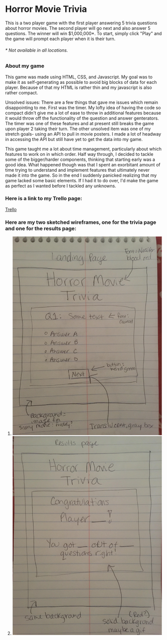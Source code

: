 # Horror Movie Trivia

This is a two player game with the first player answering 5 trivia questions about horror movies. The second player will go next and also answer 5 questions. The winner will win $1,000,000*. To start, simply click "Play" and the game will prompt each player when it is their turn. 

###### * *Not available in all locations.*

### About my game

This game was made using HTML, CSS, and Javascript. My goal was to make it as self-generating as possible to avoid big blocks of data for each player. Because of that my HTML is rather thin and my javascript is also rather compact. 

Unsolved issues: There are a few things that gave me issues which remain disappointing to me. First was the timer. My lofty idea of having the code so compact didn't give me a lot of ease to throw in additional features because it would throw off the functionality of the question and answer genterators. The timer was one of these features and at present still breaks the game upon player 2 taking their turn. The other unsolved item was one of my stretch goals- using an API to pull in movie posters. I made a lot of headway in accessing the API but still have yet to get the data into my game.

This game taught me a lot about time management, particularly about which features to work on in which order. Half way through, I decided to tackle some of the bigger/harder components, thinking that starting early was a good idea. What happened though was that I spent an exorbitant amount of time trying to understand and implement features that ultimately never made it into the game. So in the end I suddenly panicked realizing that my game lacked some basic elements. If I had it to do over, I'd make the game as perfect as I wanted before I tackled any unknowns.

### Here is a link to my Trello page:
[Trello](https://trello.com/b/Fd4OAwNG/project-1)

### Here are my two sketched wireframes, one for the trivia page and one for the results page:

1. ![Quiz Page](https://github.com/nataliefrancis/project-1/blob/master/images/wireframe-landingpg.jpg)
2. ![Results Page](https://github.com/nataliefrancis/project-1/blob/master/images/wireframe-results.jpg)
